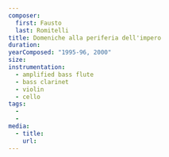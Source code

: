 ```yaml
---
composer:
  first: Fausto
  last: Romitelli
title: Domeniche alla periferia dell'impero
duration:
yearComposed: "1995-96, 2000"
size:
instrumentation:
  - amplified bass flute
  - bass clarinet
  - violin
  - cello
tags:
  -
  -
media:
  - title:
    url:
---
```

